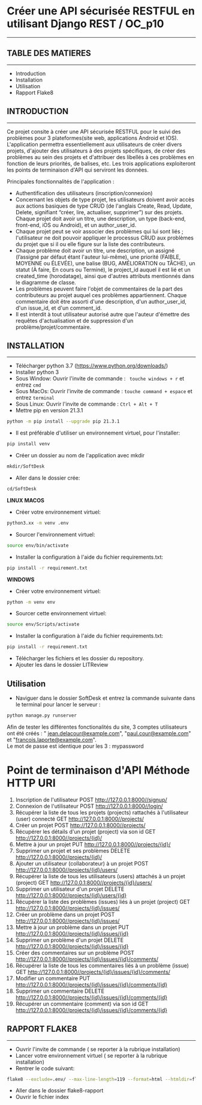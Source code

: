 # Créer une API sécurisée RESTFUL en utilisant Django REST / OC_p10
---------------------------------------------------------------


## TABLE DES MATIERES
---------------------

* Introduction
* Installation
* Utilisation
* Rapport Flake8

## INTRODUCTION
----------------

Ce projet consite à créer une API sécurisée RESTFUL pour le suivi des problèmes pour 3 plateformes(site web,
applications Android et IOS).
L'application permettra essentiellement aux utilisateurs de créer divers projets, d'ajouter des utilisateurs à des
projets spécifiques, de créer des problèmes au sein des projets et d'attribuer des libellés à ces problèmes en fonction
de leurs priorités, de balises, etc.
Les trois applications exploiteront les points de terminaison d'API qui serviront les données.

Principales fonctionnalités de l'application :

* Authentification des utilisateurs (inscription/connexion)
* Concernant les objets de type projet, les utilisateurs doivent avoir accès aux actions basiques de type CRUD (de
  l'anglais Create, Read, Update, Delete, signifiant “créer, lire, actualiser, supprimer”) sur des projets. Chaque
  projet doit avoir un titre, une description, un type (back-end, front-end, iOS ou Android), et un author_user_id.
* Chaque projet peut se voir associer des problèmes qui lui sont liés ; l'utilisateur ne doit pouvoir appliquer le
  processus CRUD aux problèmes du projet que si il ou elle figure sur la liste des contributeurs.
* Chaque problème doit avoir un titre, une description, un assigné (l’assigné par défaut étant l'auteur lui-même), une
  priorité (FAIBLE, MOYENNE ou ÉLEVÉE), une balise (BUG, AMÉLIORATION ou TÂCHE), un statut (À faire, En cours ou
  Terminé), le project_id auquel il est lié et un created_time (horodatage), ainsi que d'autres attributs mentionnés
  dans le diagramme de classe.
* Les problèmes peuvent faire l'objet de commentaires de la part des contributeurs au projet auquel ces problèmes
  appartiennent. Chaque commentaire doit être assorti d'une description, d'un author_user_id, d'un issue_id, et d'un
  comment_id.
* Il est interdit à tout utilisateur autorisé autre que l'auteur d'émettre des requêtes d'actualisation et de
  suppression d'un problème/projet/commentaire.

## INSTALLATION
------------------

* Télécharger python 3.7 (https://www.python.org/downloads/)
* Installer python 3
* Sous Window:
  Ouvrir l'invite de commande : ``` touche windows + r``` et entrez ```cmd```
* Sous MacOs:
  Ouvrir l'invite de commande : ```touche command + espace``` et entrez ```terminal```
* Sous Linux:
  Ouvrir l'invite de commande : ```Ctrl + Alt + T```
* Mettre pip en version 21.3.1

```bash
python -m pip install --upgrade pip 21.3.1
```

* Il est préférable d'utiliser un environnement virtuel, pour l'installer:

```bash
pip install venv
```

* Créer un dossier au nom de l'application avec mkdir

```bash
mkdir/SoftDesk
```

* Aller dans le dossier crée:

```bash
cd/SoftDesk
```

**LINUX MACOS**

* Créer votre environnement virtuel:

```bash
python3.xx -m venv .env
```

* Sourcer l'environnement virtuel:

```bash
source env/bin/activate
```

* Installer la configuration à l'aide du fichier requirements.txt:

```bash
pip install -r requirement.txt
```

**WINDOWS**

* Créer votre environnement virtuel:

```bash
python -m venv env
```

* Sourcer cette environnement virtuel:

```bash
source env/Scripts/activate
```

* Installer la configuration à l'aide du fichier requirements.txt:

```bash
pip install -r requirement.txt
```

* Télécharger les fichiers et les dossier du repository.
* Ajouter les dans le dossier LITReview

## Utilisation

* Naviguer dans le dossier SoftDesk et entrez la commande suivante dans le terminal pour lancer le serveur :

```bash
python manage.py runserver
```

Afin de tester les différentes fonctionalités du site, 3 comptes utilisateurs ont été créés : "
jean.delacour@example.com", "paul.cour@example.com" et "francois.laporte@example.com".  
Le mot de passe est identique pour les 3 : mypassword

# Point de terminaison d'API	 Méthode HTTP	  URI

1. Inscription de l'utilisateur POST    http://127.0.0.1:8000//signup/
2. Connexion de l'utilisateur POST    http://127.0.0.1:8000//login/
3. Récupérer la liste de tous les projets (projects) rattachés à l'utilisateur (user) connecté
   GET    http://127.0.0.1:8000//projects/
4. Créer un projet POST    http://127.0.0.1:8000//projects/
5. Récupérer les détails d'un projet (project) via son id GET    http://127.0.0.1:8000//projects/{id}/
6. Mettre à jour un projet PUT    http://127.0.0.1:8000//projects/{id}/
7. Supprimer un projet et ses problèmes DELETE    http://127.0.0.1:8000//projects/{id}/
8. Ajouter un utilisateur (collaborateur) à un projet POST    http://127.0.0.1:8000//projects/{id}/users/
9. Récupérer la liste de tous les utilisateurs (users) attachés à un projet (project)
   GET    http://127.0.0.1:8000//projects/{id}/users/
10. Supprimer un utilisateur d'un projet DELETE    http://127.0.0.1:8000//projects/{id}/users/{id}
11. Récupérer la liste des problèmes (issues) liés à un projet (project)
    GET    http://127.0.0.1:8000//projects/{id}/issues/
12. Créer un problème dans un projet POST    http://127.0.0.1:8000//projects/{id}/issues/
13. Mettre à jour un problème dans un projet PUT    http://127.0.0.1:8000//projects/{id}/issues/{id}
14. Supprimer un problème d'un projet DELETE    http://127.0.0.1:8000//projects/{id}/issues/{id}
15. Créer des commentaires sur un problème POST    http://127.0.0.1:8000//projects/{id}/issues/{id}/comments/
16. Récupérer la liste de tous les commentaires liés à un problème (issue)
    GET    http://127.0.0.1:8000//projects/{id}/issues/{id}/comments/
17. Modifier un commentaire PUT    http://127.0.0.1:8000//projects/{id}/issues/{id}/comments/{id}
18. Supprimer un commentaire DELETE    http://127.0.0.1:8000//projects/{id}/issues/{id}/comments/{id}
19. Récupérer un commentaire (comment) via son id GET    http://127.0.0.1:8000//projects/{id}/issues/{id}/comments/{id}

## RAPPORT FLAKE8
-------------------

* Ouvrir l'invite de commande ( se reporter à la rubrique installation)
* Lancer votre environnement virtuel ( se reporter à la rubrique installation)
* Rentrer le code suivant:

```bash
flake8 --exclude=.env/ --max-line-length=119 --format=html --htmldir=flake8-rapport
``` 

* Aller dans le dossier flake8-rapport
* Ouvrir le fichier index
